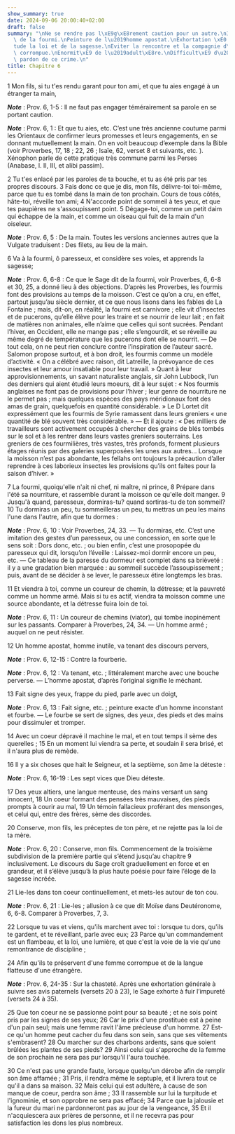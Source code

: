 ```yaml
---
show_summary: true
date: 2024-09-06 20:00:40+02:00
draft: false
summary: "\nNe se rendre pas l\xE9g\xE8rement caution pour un autre.\nImiter la diligence\
  \ de la fourmi.\nPeinture de l\u2019homme apostat.\nExhortation \xE0 l\u2019\xE9\
  tude la loi et de la sagesse.\nEviter la rencontre et la compagnie d\u2019une femme\
  \ corrompue.\nEnormit\xE9 de l\u2019adult\xE8re.\nDifficult\xE9 d\u2019obtenir le\
  \ pardon de ce crime.\n"
title: Chapitre 6
---
```





1 Mon fils, si tu t'es rendu garant pour ton ami, et que tu aies engagé à un étranger ta main,

***Note*** :  Prov. 6, 1-5 : Il ne faut pas engager témérairement sa parole en se portant caution.

***Note*** :  Prov. 6, 1 : Et que tu aies, etc. C’est une très ancienne coutume parmi les Orientaux de confirmer leurs promesses et leurs engagements, en se donnant mutuellement la main. On en voit beaucoup d’exemple dans la Bible (voir Proverbes, 17, 18 ; 22, 26 ; Isaïe, 62, verset 8 et suivants, etc. ). Xénophon parle de cette pratique très commune parmi les Perses (Anabase, l. II, III, et alibi passim).

2 Tu t'es enlacé par les paroles de ta bouche, et tu as été pris par tes propres discours. 3 Fais donc ce que je dis, mon fils, délivre-toi toi-même, parce que tu es tombé dans la main de ton prochain. Cours de tous côtés, hâte-toi, réveille ton ami; 4 N'accorde point de sommeil à tes yeux, et que tes paupières ne s'assoupissent point. 5 Dégage-toi, comme un petit daim qui échappe de la main, et comme un oiseau qui fuit de la main d'un oiseleur.

***Note*** :  Prov. 6, 5 : De la main. Toutes les versions anciennes autres que la Vulgate traduisent : Des filets, au lieu de la main.


6 Va à la fourmi, ô paresseux, et considère ses voies, et apprends la sagesse;

***Note*** :  Prov. 6, 6-8 : Ce que le Sage dit de la fourmi, voir Proverbes, 6, 6-8 et 30, 25, a donné lieu à des objections. D’après les Proverbes, les fourmis font des provisions au temps de la moisson. C’est ce qu’on a cru, en effet, partout jusqu’au siècle dernier, et ce que nous lisons dans les fables de La Fontaine ; mais, dit-on, en réalité, la fourmi est carnivore ; elle vit d’insectes et de pucerons, qu’elle élève pour les traire et se nourrir de leur lait ; en fait de matières non animales, elle n’aime que celles qui sont sucrées. Pendant l’hiver, en Occident, elle ne mange pas ; elle s’engourdit, et se réveille au même degré de température que les pucerons dont elle se nourrit. ― De tout cela, on ne peut rien conclure contre l’inspiration de l’auteur sacré. Salomon propose surtout, et à bon droit, les fourmis comme un modèle d’activité. « On a célébré avec raison, dit Latreille, la prévoyance de ces insectes et leur amour insatiable pour leur travail. » Quant à leur approvisionnements, un savant
naturaliste anglais, sir John Lubbock, l’un des derniers qui aient étudié leurs moeurs, dit à leur sujet : « Nos fourmis anglaises ne font pas de provisions pour l’hiver ; leur genre de nourriture ne le permet pas ; mais quelques espèces des pays méridionaux font des amas de grain, quelquefois en quantité considérable. » Le D Lortet dit expressément que les fourmis de Syrie ramassent dans leurs greniers « une quantité de blé souvent très considérable. » ― Et il ajoute : « Des milliers de travailleurs sont activement occupés à chercher des grains de blés tombés sur le sol et à les rentrer dans leurs vastes greniers souterrains. Les greniers de ces fourmilières, très vastes, très profonds, forment plusieurs étages réunis par des galeries superposées les unes aux autres… Lorsque la moisson n’est pas abondante, les fellahs ont toujours la précaution d’aller reprendre à ces laborieux insectes les provisions qu’ils ont faites pour la saison d’hiver. »

7 La fourmi, quoiqu'elle n'ait ni chef, ni maître, ni prince, 8 Prépare dans l'été sa nourriture, et rassemble durant la moisson ce qu'elle doit manger. 9 Jusqu'à quand, paresseux, dormiras-tu? quand sortiras-tu de ton sommeil? 10 Tu dormiras un peu, tu sommeilleras un peu, tu mettras un peu les mains l'une dans l'autre, afin que tu dormes :

***Note*** :  Prov. 6, 10 : Voir Proverbes, 24, 33. ― Tu dormiras, etc. C’est une imitation des gestes d’un paresseux, ou une concession, en sorte que le sens soit : Dors donc, etc. ; ou bien enfin, c’est une prosopopée du paresseux qui dit, lorsqu’on l’éveille : Laissez-moi dormir encore un peu, etc. ― Ce tableau de la paresse du dormeur est complet dans sa brièveté : il y a une gradation bien marquée : au sommeil succède l’assoupissement ; puis, avant de se décider à se lever, le paresseux étire longtemps les bras.

11 Et viendra à toi, comme un coureur de chemin, la détresse; et la pauvreté comme un homme armé. Mais si tu es actif, viendra ta moisson comme une source abondante, et la détresse fuira loin de toi.

***Note*** :  Prov. 6, 11 : Un coureur de chemins (viator), qui tombe inopinément sur les passants. Comparer à Proverbes, 24, 34. ― Un homme armé ; auquel on ne peut résister.


12 Un homme apostat, homme inutile, va tenant des discours pervers,

***Note*** :  Prov. 6, 12-15 : Contre la fourberie.

***Note*** :  Prov. 6, 12 : Va tenant, etc. ; littéralement marche avec une bouche perverse. ― L’homme apostat, d’après l’original signifie le méchant.

13 Fait signe des yeux, frappe du pied, parle avec un doigt,

***Note*** :  Prov. 6, 13 : Fait signe, etc. ; peinture exacte d’un homme inconstant et fourbe. ― Le fourbe se sert de signes, des yeux, des pieds et des mains pour dissimuler et tromper.

14 Avec un coeur dépravé il machine le mal, et en tout temps il sème des querelles ; 15 En un moment lui viendra sa perte, et soudain il sera brisé, et il n'aura plus de remède.


16 Il y a six choses que hait le Seigneur, et la septième, son âme la déteste :

***Note*** :  Prov. 6, 16-19 : Les sept vices que Dieu déteste.

17 Des yeux altiers, une langue menteuse, des mains versant un sang innocent, 18 Un coeur formant des pensées très mauvaises, des pieds prompts à courir au mal, 19 Un témoin fallacieux proférant des mensonges, et celui qui, entre des frères, sème des discordes.


20 Conserve, mon fils, les préceptes de ton père, et ne rejette pas la loi de ta mère.

***Note*** :  Prov. 6, 20 : Conserve, mon fils. Commencement de la troisième subdivision de la première partie qui s’étend jusqu’au chapitre 9 inclusivement. Le discours du Sage croît graduellement en force et en grandeur, et il s’élève jusqu’à la plus haute poésie pour faire l’éloge de la sagesse incréée.

21 Lie-les dans ton coeur continuellement, et mets-les autour de ton cou.

***Note*** :  Prov. 6, 21 : Lie-les ; allusion à ce que dit Moïse dans Deutéronome, 6, 6-8. Comparer à Proverbes, 7, 3.

22 Lorsque tu vas et viens, qu'ils marchent avec toi : lorsque tu dors, qu'ils te gardent, et te réveillant, parle avec eux; 23 Parce qu'un commandement est un flambeau, et la loi, une lumière, et que c'est la voie de la vie qu'une remontrance de discipline ;


24 Afin qu'ils te préservent d'une femme corrompue et de la langue flatteuse d'une étrangère.

***Note*** :  Prov. 6, 24-35 : Sur la chasteté. Après une exhortation générale à suivre ses avis paternels (versets 20 à 23), le Sage exhorte à fuir l’impureté (versets 24 à 35).

25 Que ton coeur ne se passionne point pour sa beauté ; et ne sois point pris par les signes de ses yeux; 26 Car le prix d'une prostituée est à peine d'un pain seul; mais une femme ravit l'âme précieuse d'un homme. 27 Est-ce qu'un homme peut cacher du feu dans son sein, sans que ses vêtements s'embrasent? 28 Ou marcher sur des charbons ardents, sans que soient brûlées les plantes de ses pieds? 29 Ainsi celui qui s'approche de la femme de son prochain ne sera pas pur lorsqu'il l'aura touchée.


30 Ce n'est pas une grande faute, lorsque quelqu'un dérobe afin de remplir son âme affamée ; 31 Pris, il rendra même le septuple, et il livrera tout ce qu'il a dans sa maison. 32 Mais celui qui est adultère, à cause de son manque de coeur, perdra son âme ; 33 Il rassemble sur lui la turpitude et l'ignominie, et son opprobre ne sera pas effacé; 34 Parce que la jalousie et la fureur du mari ne pardonneront pas au jour de la vengeance, 35 Et il n'acquiescera aux prières de personne, et il ne recevra pas pour satisfaction les dons les plus nombreux.

